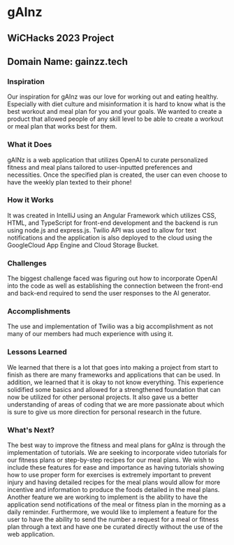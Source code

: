 # gAInz
## WiCHacks 2023 Project
## Domain Name: gainzz.tech
### Inspiration
Our inspiration for gAInz was our love for working out and eating healthy. Especially with diet culture and misinformation it is hard to know what is the best workout and meal plan for you and your goals. We wanted to create a product that allowed people of any skill level to be able to create a workout or meal plan that works best for them.
### What it Does
gAINz is a web application that utilizes OpenAI to curate personalized fitness and meal plans tailored to user-inputted preferences and necessities. Once the specified plan is created, the user can even choose to have the weekly plan texted to their phone!
### How it Works
It was created in IntelliJ using an Angular Framework which utilizes CSS, HTML, and TypeScript for front-end development and the backend is run using node.js and express.js. Twilio API was used to allow for text notifications and the application is also deployed to the cloud using the GoogleCloud App Engine and Cloud Storage Bucket.
### Challenges
The biggest challenge faced was figuring out how to incorporate OpenAI into the code as well as establishing the connection between the front-end and back-end required to send the user responses to the AI generator. 
### Accomplishments
The use and implementation of Twilio was a big accomplishment as not many of our members had much experience with using it.
### Lessons Learned
We learned that there is a lot that goes into making a project from start to finish as there are many frameworks and applications that can be used. In addition, we learned that it is okay to not know everything. This experience solidified some basics and allowed for a strengthened foundation that can now be utilized for other personal projects. It also gave us a better understanding of areas of coding that we are more passionate about which is sure to give us more direction for personal research in the future. 
### What's Next?
The best way to improve the fitness and meal plans for gAInz is through the implementation of tutorials. We are seeking to incorporate video tutorials for our fitness plans or step-by-step recipes for our meal plans. We wish to include these features for ease and importance as having tutorials showing how to use proper form for exercises is extremely important to prevent injury and having detailed recipes for the meal plans would allow for more incentive and information to produce the foods detailed in the meal plans.
Another feature we are working to implement is the ability to have the application send notifications of the meal or fitness plan in the morning as a daily reminder.
Furthermore, we would like to implement a feature for the user to have the ability to send the number a request for a meal or fitness plan through a text and have one be curated directly without the use of the web application.
